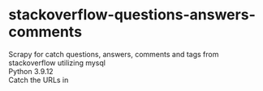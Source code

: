 # stackoverflow-questions-answers-comments
Scrapy for catch questions, answers, comments and tags from stackoverflow utilizing mysql
<br>
Python 3.9.12
<br>
Catch the URLs in <a href="https://github.com/gabrieleugenio1/Scrapy-stackoverflow"></a>
